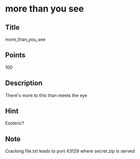 # more than you see

## Title
more\_than\_you\_see

## Points
100

## Description
There's more to this than meets the eye

## Hint
Esoteric?

## Note
Cracking file.txt leads to port 43129 where secret.zip is served
